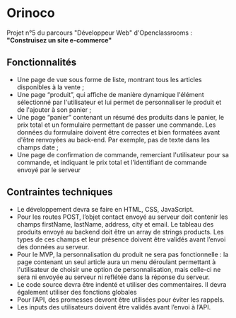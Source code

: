 # Orinoco
Projet n°5 du parcours "Développeur Web" d'Openclassrooms : **"Construisez un site e-commerce"**

## Fonctionnalités
- Une page de vue sous forme de liste, montrant tous les articles disponibles
à la vente ;
- Une page “produit”, qui affiche de manière dynamique l'élément
sélectionné par l'utilisateur et lui permet de personnaliser le produit et de
l'ajouter à son panier ;
- Une page “panier” contenant un résumé des produits dans le panier, le prix
total et un formulaire permettant de passer une commande. Les données
du formulaire doivent être correctes et bien formatées avant d'être
renvoyées au back-end. Par exemple, pas de texte dans les champs date ;
- Une page de confirmation de commande, remerciant l'utilisateur pour sa
commande, et indiquant le prix total et l'identifiant de commande envoyé
par le serveur
## Contraintes techniques
- Le développement devra se faire en HTML, CSS, JavaScript.
- Pour les routes POST, l’objet contact envoyé au serveur doit contenir les champs
firstName, lastName, address, city et email. Le tableau des produits envoyé au
backend doit être un array de strings products. Les types de ces champs et leur
présence doivent être validés avant l’envoi des données au serveur.
- Pour le MVP, la personnalisation du produit ne sera pas fonctionnelle : la page
contenant un seul article aura un menu déroulant permettant à l'utilisateur de
choisir une option de personnalisation, mais celle-ci ne sera ni envoyée au serveur
ni reflétée dans la réponse du serveur.
- Le code source devra être indenté et utiliser des commentaires. Il devra
également utiliser des fonctions globales
- Pour l’API, des promesses devront être utilisées pour éviter les rappels.
- Les inputs des utilisateurs doivent être validés avant l’envoi à l’API.